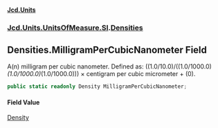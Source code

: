 #### [Jcd.Units](index.md 'index')
### [Jcd.Units.UnitsOfMeasure.SI](Jcd.Units.UnitsOfMeasure.SI.md 'Jcd.Units.UnitsOfMeasure.SI').[Densities](Densities.md 'Jcd.Units.UnitsOfMeasure.SI.Densities')

## Densities.MilligramPerCubicNanometer Field

A(n) milligram per cubic nanometer. Defined as: ((1.0/10.0)/((1.0/1000.0)*(1.0/1000.0)*(1.0/1000.0))) × centigram per cubic micrometer + (0).

```csharp
public static readonly Density MilligramPerCubicNanometer;
```

#### Field Value
[Density](Density.md 'Jcd.Units.UnitTypes.Density')